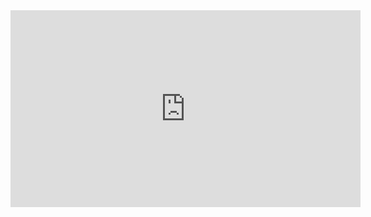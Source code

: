 <iframe width="560" height="315" src="https://www.youtube.com/embed/Ptw1UadXhsM" frameborder="0" allow="accelerometer; autoplay; encrypted-media; gyroscope; picture-in-picture" allowfullscreen></iframe>
